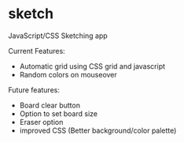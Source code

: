 # sketch
JavaScript/CSS Sketching app

Current Features:
- Automatic grid using CSS grid and javascript
- Random colors on mouseover

Future features:
- Board clear button
- Option to set board size
- Eraser option
- improved CSS (Better background/color palette)